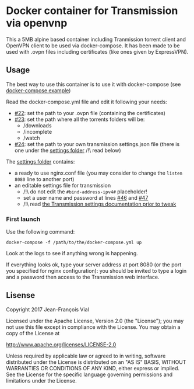 # Docker container for Transmission via openvnp

This a 5MB alpine based container including Tranmission torrent client and OpenVPN client to be used via docker-compose.
It has been made to be used with .ovpn files including certificates (like ones given by ExpressVPN).

## Usage 

The best way to use this container is to use it with docker-compose (see [docker-compose example](https://github.com/j33f/docker-openvpn-transmission/blob/master/docker-compose%20example))

Read the docker-compose.yml file and edit it following your needs:
- [#22](https://github.com/j33f/docker-openvpn-transmission/blob/master/docker-compose%20example/docker-compose.yml#L22): set the path to your .ovpn file (containing the certificates)
- [#23](https://github.com/j33f/docker-openvpn-transmission/blob/master/docker-compose%20example/docker-compose.yml#L23): set the path where all the torrents folders will be:
    - /downloads
    - /incomplete
    - /watch
- [#24](https://github.com/j33f/docker-openvpn-transmission/blob/master/docker-compose%20example/docker-compose.yml#L24): set the path to your own transmission settings.json file (there is one under the [settings folder](https://github.com/j33f/docker-openvpn-transmission/blob/master/settings) /!\ read below)

The [settings folder](./settings) contains:
- a ready to use nginx.conf file (you may consider to change the ```listen 8080``` line to another port)
- an editable settings file for transmission
    - /!\ do not edit the ```#bind-address-ipv4#``` placeholder!
    - set a user name and password at lines [#46](https://github.com/j33f/docker-openvpn-transmission/blob/master/settings/transmission.json#L46) and [#47](https://github.com/j33f/docker-openvpn-transmission/blob/master/settings/transmission.json#L47)
    - /!\ read [the Transmission settings documentation prior to tweak](https://github.com/transmission/transmission/wiki/Editing-Configuration-Files)

### First launch

Use the following command: 
``` 
docker-compose -f /path/to/the/docker-compose.yml up
```

Look at the logs to see if anything wrong is happening.

If everything looks ok, type your server address at port 8080 (or the port you specified for nginx configuration): you should be invited to type a login and a password then access to the Transmission web interface.

## Lisense

Copyright 2017 Jean-François Vial

Licensed under the Apache License, Version 2.0 (the "License");
you may not use this file except in compliance with the License.
You may obtain a copy of the License at

   http://www.apache.org/licenses/LICENSE-2.0

Unless required by applicable law or agreed to in writing, software
distributed under the License is distributed on an "AS IS" BASIS,
WITHOUT WARRANTIES OR CONDITIONS OF ANY KIND, either express or implied.
See the License for the specific language governing permissions and
limitations under the License.
